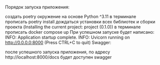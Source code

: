 Порядок запуска приложения:

создать poetry окружение на основе Python ^3.11
в терминале прописать poetry install
дождаться установки всех библиотек и сборки проекта (Installing the current project: project (0.1.0))
в терминале прописать docker compose up
При успешном запуске будет написано:
INFO:     Application startup complete.
INFO:     Uvicorn running on http://0.0.0.0:8000 (Press CTRL+C to quit)
Swagger:

после успешного запуска приложения, по адресу http://localhost:8000/docs будет доступен swagger

